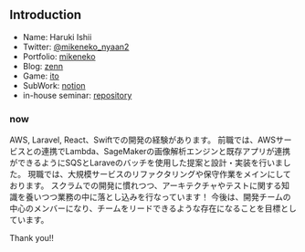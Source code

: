 ## Introduction
- Name: Haruki Ishii
- Twitter: [@mikeneko_nyaan2](https://twitter.com/@mikeneko_nyaan2)
- Portfolio: [mikeneko](https://mike-neko-507.vercel.app/)
- Blog: [zenn](https://zenn.dev/haru507)
- Game: [ito](https://github.com/haru507/ito)
- SubWork: [notion](https://absorbed-limit-881.notion.site/b11580be7fdb45a5985335d09c8f4ce4)
- in-house seminar: [repository](https://github.com/haru507/study_meet_app)

### now
 
 AWS, Laravel, React、Swiftでの開発の経験があります。
 前職では、AWSサービスとの連携でLambda、SageMakerの画像解析エンジンと既存アプリが連携ができるようにSQSとLaraveのバッチを使用した提案と設計・実装を行いました。
 現職では、大規模サービスのリファクタリングや保守作業をメインにしております。
 スクラムでの開発に慣れつつ、アーキテクチャやテストに関する知識を養いつつ業務の中に落とし込みを行なっています！
 今後は、開発チームの中心のメンバーになり、チームをリードできるような存在になることを目標としています。

Thank you!!
